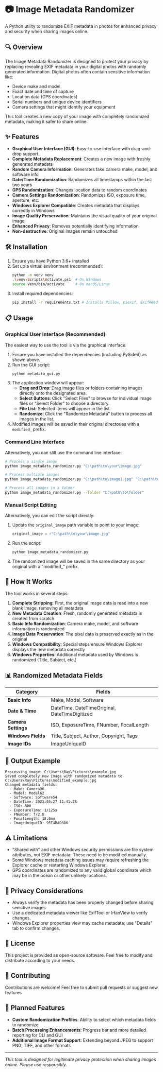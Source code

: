 # 📷 Image Metadata Randomizer

A Python utility to randomize EXIF metadata in photos for enhanced privacy and security when sharing images online.

## 🔍 Overview

The Image Metadata Randomizer is designed to protect your privacy by replacing revealing EXIF metadata in your digital photos with randomly generated information. Digital photos often contain sensitive information like:

- Device make and model
- Exact date and time of capture
- Location data (GPS coordinates) 
- Serial numbers and unique device identifiers
- Camera settings that might identify your equipment

This tool creates a new copy of your image with completely randomized metadata, making it safer to share online.

## ✨ Features

- **Graphical User Interface (GUI)**: Easy-to-use interface with drag-and-drop support.
- **Complete Metadata Replacement**: Creates a new image with freshly generated metadata
- **Random Camera Information**: Generates fake camera make, model, and software info
- **Date/Time Randomization**: Randomizes all timestamps within the last two years
- **GPS Randomization**: Changes location data to random coordinates
- **Camera Settings Randomization**: Randomizes ISO, exposure time, aperture, etc.
- **Windows Explorer Compatible**: Creates metadata that displays correctly in Windows
- **Image Quality Preservation**: Maintains the visual quality of your original image
- **Enhanced Privacy**: Removes potentially identifying information
- **Non-destructive**: Original images remain untouched

## 🛠️ Installation

1. Ensure you have Python 3.6+ installed
2. Set up a virtual environment (recommended):
   ```bash
   python -m venv venv
   .\venv\Scripts\Activate.ps1  # On Windows
   source venv/bin/activate     # On macOS/Linux
   ```
3. Install required dependencies:
   ```bash
   pip install -r requirements.txt # Installs Pillow, piexif, ExifRead, PySide6
   ```

## 📋 Usage

### Graphical User Interface (Recommended)

The easiest way to use the tool is via the graphical interface:

1.  Ensure you have installed the dependencies (including PySide6) as shown above.
2.  Run the GUI script:
    ```bash
    python metadata_gui.py
    ```
3.  The application window will appear:
    - **Drag and Drop**: Drag image files or folders containing images directly onto the designated area.
    - **Select Buttons**: Click "Select Files" to browse for individual image files or "Select Folder" to choose a directory.
    - **File List**: Selected items will appear in the list.
    - **Randomize**: Click the "Randomize Metadata" button to process all images in the list.
4.  Modified images will be saved in their original directories with a `modified_` prefix.

### Command Line Interface

Alternatively, you can still use the command line interface:

```bash
# Process a single image
python image_metadata_randomizer.py "C:\path\to\your\image.jpg"

# Process multiple images
python image_metadata_randomizer.py "C:\path\to\image1.jpg" "C:\path\to\image2.jpg"

# Process all images in a folder
python image_metadata_randomizer.py --folder "C:\path\to\folder"
```

### Manual Script Editing

Alternatively, you can edit the script directly:

1. Update the `original_image` path variable to point to your image:
   ```python
   original_image = r"C:\path\to\your\image.jpg"
   ```

2. Run the script:
   ```bash
   python image_metadata_randomizer.py
   ```

3. The randomized image will be saved in the same directory as your original with a "modified_" prefix.

## 🔧 How It Works

The tool works in several steps:

1. **Complete Stripping**: First, the original image data is read into a new blank image, removing all metadata
2. **New Metadata Creation**: Fresh, randomly generated metadata is created from scratch
3. **Basic Info Randomization**: Camera make, model, and software information is randomized
4. **Image Data Preservation**: The pixel data is preserved exactly as in the original
5. **Windows Compatibility**: Special steps ensure Windows Explorer displays the new metadata correctly
6. **Windows Properties**: Additional metadata used by Windows is randomized (Title, Subject, etc.)

## 📊 Randomized Metadata Fields

| Category | Fields |
|----------|--------|
| **Basic Info** | Make, Model, Software |
| **Date & Time** | DateTime, DateTimeOriginal, DateTimeDigitized |
| **Camera Settings** | ISO, ExposureTime, FNumber, FocalLength |
| **Windows Fields** | Title, Subject, Author, Copyright, Tags |
| **Image IDs** | ImageUniqueID |

## 🔄 Output Example

```
Processing image: C:\Users\Ray\Pictures\example.jpg
Saved completely new image with randomized metadata to C:\Users\Ray\Pictures\modified_example.jpg
Changed metadata fields:
  - Make: Camera96
  - Model: Model62
  - Software: Software54
  - DateTime: 2023:05:27 11:41:28
  - ISO: 800
  - ExposureTime: 1/125s
  - FNumber: f/2.8
  - FocalLength: 18.0mm
  - ImageUniqueID: 95E4BAD386
```

## ⚠️ Limitations

- "Shared with" and other Windows security permissions are file system attributes, not EXIF metadata. These need to be modified manually.
- Some Windows metadata caching issues may require refreshing the Explorer cache or restarting Windows Explorer.
- GPS coordinates are randomized to any valid global coordinate which may be in the ocean or other unlikely locations.

## 🔐 Privacy Considerations

- Always verify the metadata has been properly changed before sharing sensitive images.
- Use a dedicated metadata viewer like ExifTool or IrfanView to verify changes.
- Windows Explorer properties view may cache metadata; use "Details" tab to confirm changes.

## 📝 License

This project is provided as open-source software. Feel free to modify and distribute according to your needs.

## 🤝 Contributing

Contributions are welcome! Feel free to submit pull requests or suggest new features.

## 🚀 Planned Features

- **Custom Randomization Profiles**: Ability to select which metadata fields to randomize
- **Batch Processing Enhancements**: Progress bar and more detailed reporting for CLI and GUI
- **Additional Image Format Support**: Extending beyond JPEG to support PNG, TIFF, and other formats

---

*This tool is designed for legitimate privacy protection when sharing images online. Please use responsibly.* 